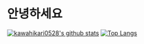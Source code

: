 # 안녕하세요


[![kawahikari0528's github stats](https://github-readme-stats.vercel.app/api?username=kawahikari0528&show_icons=true&hide_border=true&count_private=true)](https://github.com/kawahikari0528)
[![Top Langs](https://github-readme-stats.vercel.app/api/top-langs/?username=kawahikari0528&hide=r,jupyter%20notebook,c%23)](https://github.com/anuraghazra/github-readme-stats)
<!--
**kawahikari0528/kawahikari0528** is a ✨ _special_ ✨ repository because its `README.md` (this file) appears on your GitHub profile.

Here are some ideas to get you started:

- 🔭 I’m currently working on ...
- 🌱 I’m currently learning ...
- 👯 I’m looking to collaborate on ...
- 🤔 I’m looking for help with ...
- 💬 Ask me about ...
- 📫 How to reach me: ...
- 😄 Pronouns: ...
- ⚡ Fun fact: ...
-->
